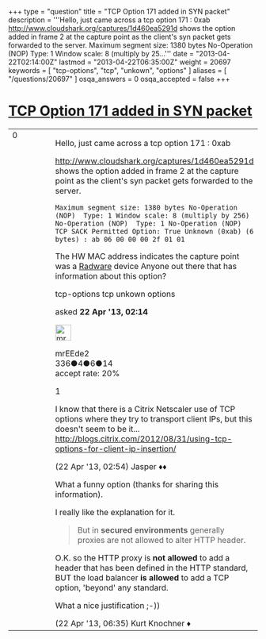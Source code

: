 +++
type = "question"
title = "TCP Option 171 added in SYN packet"
description = '''Hello, just came across a tcp option 171 : 0xab http://www.cloudshark.org/captures/1d460ea5291d shows the option added in frame 2 at the capture point as the client&#x27;s syn packet gets forwarded to the server. Maximum segment size: 1380 bytes No-Operation (NOP)  Type: 1 Window scale: 8 (multiply by 25...'''
date = "2013-04-22T02:14:00Z"
lastmod = "2013-04-22T06:35:00Z"
weight = 20697
keywords = [ "tcp-options", "tcp", "unkown", "options" ]
aliases = [ "/questions/20697" ]
osqa_answers = 0
osqa_accepted = false
+++

<div class="headNormal">

# [TCP Option 171 added in SYN packet](/questions/20697/tcp-option-171-added-in-syn-packet)

</div>

<div id="main-body">

<div id="askform">

<table id="question-table" style="width:100%;"><colgroup><col style="width: 50%" /><col style="width: 50%" /></colgroup><tbody><tr class="odd"><td style="width: 30px; vertical-align: top"><div class="vote-buttons"><span id="post-20697-upvote" class="ajax-command post-vote up" rel="nofollow" title="I like this post (click again to cancel)"> </span><div id="post-20697-score" class="post-score" title="current number of votes">0</div><span id="post-20697-downvote" class="ajax-command post-vote down" rel="nofollow" title="I dont like this post (click again to cancel)"> </span> <span id="favorite-mark" class="ajax-command favorite-mark" rel="nofollow" title="mark/unmark this question as favorite (click again to cancel)"> </span><div id="favorite-count" class="favorite-count"></div></div></td><td><div id="item-right"><div class="question-body"><p>Hello, just came across a tcp option 171 : 0xab</p><p><a href="http://www.cloudshark.org/captures/1d460ea5291d">http://www.cloudshark.org/captures/1d460ea5291d</a> shows the option added in frame 2 at the capture point as the client's syn packet gets forwarded to the server.</p><p><code>Maximum segment size: 1380 bytes No-Operation (NOP)  Type: 1 Window scale: 8 (multiply by 256) No-Operation (NOP)  Type: 1 No-Operation (NOP) TCP SACK Permitted Option: True Unknown (0xab) (6 bytes) : ab 06 00 00 00 2f 01 01</code></p><p>The HW MAC address indicates the capture point was a <a href="http://en.wikipedia.org/wiki/Radware">Radware</a> device Anyone out there that has information about this option?</p></div><div id="question-tags" class="tags-container tags"><span class="post-tag tag-link-tcp-options" rel="tag" title="see questions tagged &#39;tcp-options&#39;">tcp-options</span> <span class="post-tag tag-link-tcp" rel="tag" title="see questions tagged &#39;tcp&#39;">tcp</span> <span class="post-tag tag-link-unkown" rel="tag" title="see questions tagged &#39;unkown&#39;">unkown</span> <span class="post-tag tag-link-options" rel="tag" title="see questions tagged &#39;options&#39;">options</span></div><div id="question-controls" class="post-controls"></div><div class="post-update-info-container"><div class="post-update-info post-update-info-user"><p>asked <strong>22 Apr '13, 02:14</strong></p><img src="https://secure.gravatar.com/avatar/d6607c3aca20db751d019d8bbd2da893?s=32&amp;d=identicon&amp;r=g" class="gravatar" width="32" height="32" alt="mrEEde2&#39;s gravatar image" /><p><span>mrEEde2</span><br />
<span class="score" title="336 reputation points">336</span><span title="4 badges"><span class="badge1">●</span><span class="badgecount">4</span></span><span title="6 badges"><span class="silver">●</span><span class="badgecount">6</span></span><span title="14 badges"><span class="bronze">●</span><span class="badgecount">14</span></span><br />
<span class="accept_rate" title="Rate of the user&#39;s accepted answers">accept rate:</span> <span title="mrEEde2 has 5 accepted answers">20%</span></p></div></div><div id="comments-container-20697" class="comments-container"><span id="20699"></span><div id="comment-20699" class="comment"><div id="post-20699-score" class="comment-score">1</div><div class="comment-text"><p>I know that there is a Citrix Netscaler use of TCP options where they try to transport client IPs, but this doesn't seem to be it... <a href="http://blogs.citrix.com/2012/08/31/using-tcp-options-for-client-ip-insertion/">http://blogs.citrix.com/2012/08/31/using-tcp-options-for-client-ip-insertion/</a></p></div><div id="comment-20699-info" class="comment-info"><span class="comment-age">(22 Apr '13, 02:54)</span> <span class="comment-user userinfo">Jasper ♦♦</span></div></div><span id="20701"></span><div id="comment-20701" class="comment"><div id="post-20701-score" class="comment-score"></div><div class="comment-text"><p>What a funny option (thanks for sharing this information).</p><p>I really like the explanation for it.</p><blockquote><p>But in <strong>secured environments</strong> generally proxies are not allowed to alter HTTP header.</p></blockquote><p>O.K. so the HTTP proxy is <strong>not allowed</strong> to add a header that has been defined in the HTTP standard, BUT the load balancer <strong>is allowed</strong> to add a TCP option, 'beyond' any standard.</p><p>What a nice justification ;-))</p></div><div id="comment-20701-info" class="comment-info"><span class="comment-age">(22 Apr '13, 06:35)</span> <span class="comment-user userinfo">Kurt Knochner ♦</span></div></div></div><div id="comment-tools-20697" class="comment-tools"></div><div class="clear"></div><div id="comment-20697-form-container" class="comment-form-container"></div><div class="clear"></div></div></td></tr></tbody></table>

</div>

</div>

